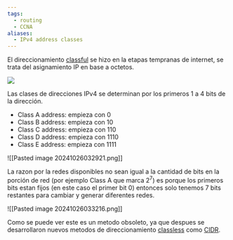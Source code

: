 ```yaml
---
tags:
  - routing
  - CCNA
aliases:
  - IPv4 address classes
---
```


El direccionamiento [classful]() se hizo en la etapas tempranas de internet, se trata del asignamiento IP en base a octetos.

![](ip-address-classes-1024x424.png)

Las clases de direcciones IPv4 se determinan por los primeros 1 a 4 bits de la dirección.
- Class A address: empieza con $0$
- Class B address: empieza con $10$
- Class C address: empieza con $110$
- Class D address: empieza con $1110$
- Class E address: empieza con $1111$

![[Pasted image 20241026032921.png]]

La razon por la redes disponibles no sean igual a la cantidad de bits en la porción de red (por ejemplo Class A que marca $2^7$) es porque los primeros bits estan fijos (en este caso el primer bit $0$) entonces solo tenemos 7 bits restantes para cambiar y generar diferentes redes. 

![[Pasted image 20241026033216.png]]



Como se puede ver este es un metodo obsoleto, ya que despues se desarrollaron nuevos metodos  de direccionamiento [classless](classless.md) como [CIDR](CIDR.md).  
